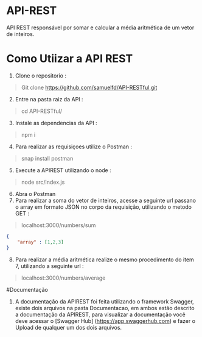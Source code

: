# API-REST
API REST responsável por somar e calcular a média aritmética de um vetor de inteiros.

# Como Utiizar a API REST
1. Clone o repositorio : 
> Git clone https://github.com/samuelfd/API-RESTful.git
2. Entre na pasta raiz da API :
> cd API-RESTful/ 
3. Instale as dependencias da API :
> npm i
4. Para realizar as requisiçoes utilize o Postman : 
> snap install postman
5. Execute a APIREST utilizando o node :
> node src/index.js
6. Abra o Postman 
7. Para realizar a soma do vetor de inteiros, acesse a seguinte url passano o array em formato JSON no corpo da requisição, utilizando o metodo GET :
>localhost:3000/numbers/sum
```JSON 
{ 
	"array" : [1,2,3] 
}
```  

	
8. Para realizar a média aritmética realize o mesmo procedimento do item 7, utilizando a seguinte url :
>localhost:3000/numbers/average

#Documentação

1. A documentação da APIREST foi feita utilizando o framework Swagger, existe dois arquivos na pasta Documentacao, em ambos estão descrito a documentação da APIREST, para visualizar a documentação você deve acessar o [Swagger Hub] (https://app.swaggerhub.com) e fazer o Upload de qualquer um dos dois arquivos.
